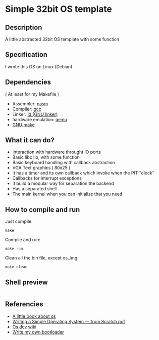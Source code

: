 # Simple 32bit OS template
## Description
A little abstracted 32bit OS template with some function

## Specification
I wrote this OS on Linux (Debian)

## Dependencies
( At least for my Makefile )
- Assembler: [nasm](https://www.nasm.us/)
- Compiler: [gcc](https://gcc.gnu.org/)
- Linker: [ld (GNU linker)](https://linux.die.net/man/1/ld)
- hardware emulation: [qemu](https://www.qemu.org/)
- [GNU make](https://www.gnu.org/software/make/)

## What it can do?
- Interaction with hardware throught IO ports
- Basic libc lib, with some function
- Basic keyboard handling with callback abstraction
- VGA Text graphics ( 80x25 )
- It has a timer and its own callback which invoke when the PIT "clock"
- Callbacks for interrupt exceptions
- It build a modular way for separation the backend
- Has a separated shell
- The main kernel when you can initialize that you need

## How to compile and run
Just compile:
```console
make
```
Compile and run:
```console
make run
```
Clean all the bin file, except os_img:
```console
make clean
```
## Shell preview
![]()

## Referencies
- [A little book about os](https://littleosbook.github.io/)
- [Writing a Simple Operating System —
from Scratch pdf](https://www.cs.bham.ac.uk/~exr/lectures/opsys/10_11/lectures/os-dev.pdf)
- [Os dev wiki](https://wiki.osdev.org/Expanded_Main_Page)
- [Write my own bootloader](https://dev.to/frosnerd/writing-my-own-boot-loader-3mld)